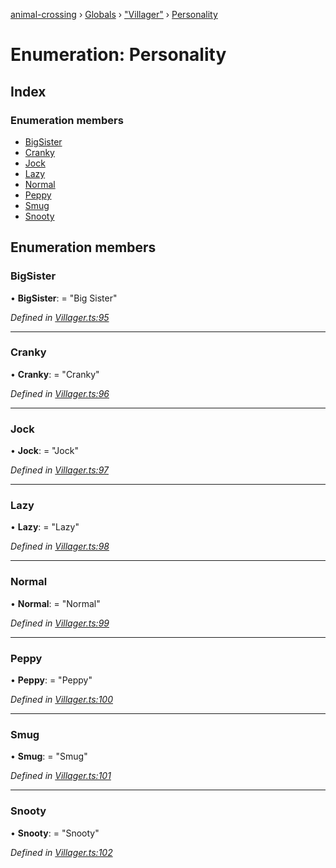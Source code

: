 [animal-crossing](../README.md) › [Globals](../globals.md) › ["Villager"](../modules/_villager_.md) › [Personality](_villager_.personality.md)

# Enumeration: Personality

## Index

### Enumeration members

* [BigSister](_villager_.personality.md#bigsister)
* [Cranky](_villager_.personality.md#cranky)
* [Jock](_villager_.personality.md#jock)
* [Lazy](_villager_.personality.md#lazy)
* [Normal](_villager_.personality.md#normal)
* [Peppy](_villager_.personality.md#peppy)
* [Smug](_villager_.personality.md#smug)
* [Snooty](_villager_.personality.md#snooty)

## Enumeration members

###  BigSister

• **BigSister**: = "Big Sister"

*Defined in [Villager.ts:95](https://github.com/Norviah/animal-crossing/blob/c9eb585/module/types/Villager.ts#L95)*

___

###  Cranky

• **Cranky**: = "Cranky"

*Defined in [Villager.ts:96](https://github.com/Norviah/animal-crossing/blob/c9eb585/module/types/Villager.ts#L96)*

___

###  Jock

• **Jock**: = "Jock"

*Defined in [Villager.ts:97](https://github.com/Norviah/animal-crossing/blob/c9eb585/module/types/Villager.ts#L97)*

___

###  Lazy

• **Lazy**: = "Lazy"

*Defined in [Villager.ts:98](https://github.com/Norviah/animal-crossing/blob/c9eb585/module/types/Villager.ts#L98)*

___

###  Normal

• **Normal**: = "Normal"

*Defined in [Villager.ts:99](https://github.com/Norviah/animal-crossing/blob/c9eb585/module/types/Villager.ts#L99)*

___

###  Peppy

• **Peppy**: = "Peppy"

*Defined in [Villager.ts:100](https://github.com/Norviah/animal-crossing/blob/c9eb585/module/types/Villager.ts#L100)*

___

###  Smug

• **Smug**: = "Smug"

*Defined in [Villager.ts:101](https://github.com/Norviah/animal-crossing/blob/c9eb585/module/types/Villager.ts#L101)*

___

###  Snooty

• **Snooty**: = "Snooty"

*Defined in [Villager.ts:102](https://github.com/Norviah/animal-crossing/blob/c9eb585/module/types/Villager.ts#L102)*
